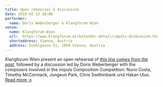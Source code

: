 ```yaml
---
title: Open rehearsal & discussion
date: 2019-02-13 18:00
performer:
  name: Doris Weberberger & Klangforum Wien
venue:
  name: Klangforum Wien
  url:  https://www.klangforum.at/kalender-detail/impuls-diskussion.html
  shortaddress: Vienna, Austria
  address: Diehlgasse 51, 1050 Vienna, Austria
---
```

Klangforum Wien present an open rehearsal of [_this line comes from the past_](/2018/12/this-line-comes-from-the-past/), followed by a discussion led by Doris Weberberger with the composers involved in the impuls Composition Competition: Nuno Costa, Timothy McCormack, Jungeun Park, Chris Swithinbank und Hakan Ulus. [Read&nbsp;more&nbsp;→](https://www.klangforum.at/kalender-detail/impuls-diskussion.html)
